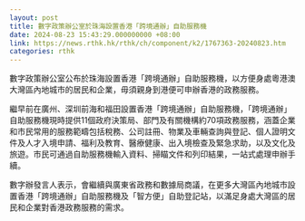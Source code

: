 ```yaml
---
layout: post
title: 數字政策辦公室於珠海設置香港「跨境通辦」自助服務機
date: 2024-08-23 15:43:29.000000000 +08:00
link: https://news.rthk.hk/rthk/ch/component/k2/1767363-20240823.htm
categories: rthk
---
```


數字政策辦公室公布於珠海設置香港「跨境通辦」自助服務機，以方便身處粵港澳大灣區內地城市的居民和企業，毋須親身到港便可申辦香港的政務服務。

繼早前在廣州、深圳前海和福田設置香港「跨境通辦」自助服務機，「跨境通辦」自助服務機現時提供11個政府決策局、部門及有關機構約70項政務服務，涵蓋企業和市民常用的服務範疇包括稅務、公司註冊、物業及車輛查詢與登記、個人證明文件及人才入境申請、福利及教育、醫療健康、出入境檢查及緊急求助，以及文化及旅遊。市民可通過自助服務機輸入資料、掃瞄文件和列印結果，一站式處理申辦手續。
 
數字辦發言人表示，會繼續與廣東省政務和數據局商議，在更多大灣區內地城市設置香港「跨境通辦」自助服務機及「智方便」自助登記站，以滿足身處大灣區的居民和企業對香港政務服務的需求。
